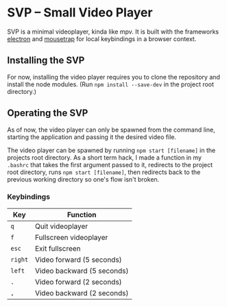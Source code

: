 # SVP &ndash; Small Video Player

SVP is a minimal videoplayer, kinda like mpv. It is built with the frameworks [electron](https://www.electronjs.org/) and [mousetrap](https://www.npmjs.com/package/mousetrap) for local keybindings in a browser context.

## Installing the SVP

For now, installing the video player requires you to clone the repository and install the node modules. (Run `npm install --save-dev` in the project root directory.)

## Operating the SVP

As of now, the video player can only be spawned from the command line, starting the application and passing it the desired video file. 

The video player can be spawned by running `npm start [filename]` in the projects root directory. As a short term hack, I made a function in my `.bashrc` that takes the first argument passed to it, redirects to the project root directory, runs `npm start [filename]`, then redirects back to the previous working directory so one's flow isn't broken.

### Keybindings

| Key     | Function                   |
| ------- | -------------------------- |
| `q`     | Quit videoplayer           |
| `f`     | Fullscreen videoplayer     |
| `esc`   | Exit fullscreen            |
| `right` | Video forward (5 seconds)  |
| `left`  | Video backward (5 seconds) |
| `.`     | Video forward (2 seconds)  |
| `,`     | Video backward (2 seconds) |
